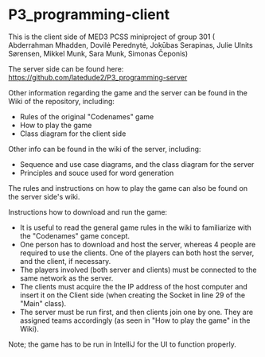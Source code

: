 # P3_programming-client

This is the client side of MED3 PCSS miniproject of group 301 ( Abderrahman Mhadden, Dovilė Perednytė, Jokūbas Serapinas, Julie Ulnits Sørensen, Mikkel Munk, Sara Munk, Simonas Čeponis)

The server side can be found here: https://github.com/latedude2/P3_programming-server

Other information regarding the game and the server can be found in the Wiki of the repository, including:
  - Rules of the original "Codenames" game
  - How to play the game
  - Class diagram for the client side
  
Other info can be found in the wiki of the server, including:
  - Sequence and use case diagrams, and the class diagram for the server
  - Principles and souce used for word generation

The rules and instructions on how to play the game can also be found on the server side's wiki.



Instructions how to download and run the game:

- It is useful to read the general game rules in the wiki to familiarize with the "Codenames" game concept.
- One person has to download and host the server, whereas 4 people are required to use the clients. One of the players can both host the server, and the client, if necessary.
- The players involved (both server and clients) must be connected to the same network as the server.
- The clients must acquire the the IP address of the host computer and insert it on the Client side (when creating the Socket in line 29 of the "Main" class).
- The server must be run first, and then clients join one by one. They are assigned teams accordingly (as seen in "How to play the game" in the Wiki).

Note; the game has to be run in IntelliJ for the UI to function properly.

